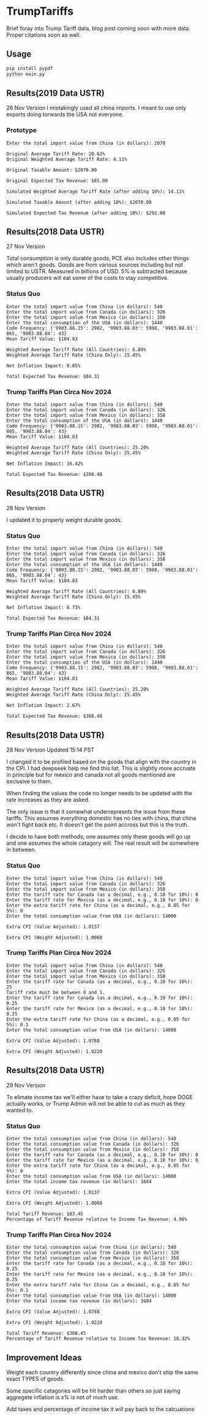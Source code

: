 # TrumpTariffs

Brief foray into Trump Tariff data, blog post coming soon with more data. Proper citations soon as well.

## Usage 

```bash
pip install pypdf
python main.py
```

## Results(2019 Data USTR)
26 Nov Version
I mistakingly used all china imports. I meant to use only exports doing torwards the USA not everyone.

### Prototype
```
Enter the total import value from China (in dollars): 2070

Original Average Tariff Rate: 20.62%
Original Weighted Average Tariff Rate: 4.11%

Original Taxable Amount: $2070.00

Original Expected Tax Revenue: $85.00

Simulated Weighted Average Tariff Rate (after adding 10%): 14.11%

Simulated Taxable Amount (after adding 10%): $2070.00

Simulated Expected Tax Revenue (after adding 10%): $292.00
```

## Results(2018 Data USTR)
27 Nov Version

Total consumption is only durable goods, PCE also includes other things which aren't goods. Goods are from various sources including but not limited to USTR. Measured in billions of USD. 5% is subtracted because usually producers will eat some of the costs to stay competitive.

### Status Quo
```
Enter the total import value from China (in dollars): 540
Enter the total import value from Canada (in dollars): 326
Enter the total import value from Mexico (in dollars): 358
Enter the total consumption of the USA (in dollars): 1440
Code Frequency: {'9903.88.15': 2982, '9903.88.03': 5908, '9903.88.01': 865, '9903.88.04': 43}
Mean Tariff Value: $104.83

Weighted Average Tariff Rate (All Countries): 6.89%
Weighted Average Tariff Rate (China Only): 15.45%

Net Inflation Impact: 0.85%

Total Expected Tax Revenue: $84.31
```

### Trump Tariffs Plan Circa Nov 2024 
```
Enter the total import value from China (in dollars): 540
Enter the total import value from Canada (in dollars): 326
Enter the total import value from Mexico (in dollars): 358
Enter the total consumption of the USA (in dollars): 1440
Code Frequency: {'9903.88.15': 2982, '9903.88.03': 5908, '9903.88.01': 865, '9903.88.04': 43}
Mean Tariff Value: $104.83

Weighted Average Tariff Rate (All Countries): 25.20%
Weighted Average Tariff Rate (China Only): 25.45%

Net Inflation Impact: 16.42%

Total Expected Tax Revenue: $308.48
```

## Results(2018 Data USTR)

28 Nov Version

I updated it to properly weight durable goods.

### Status Quo
```
Enter the total import value from China (in dollars): 540
Enter the total import value from Canada (in dollars): 326
Enter the total import value from Mexico (in dollars): 358
Enter the total consumption of the USA (in dollars): 1440
Code Frequency: {'9903.88.15': 2982, '9903.88.03': 5908, '9903.88.01': 865, '9903.88.04': 43}
Mean Tariff Value: $104.83

Weighted Average Tariff Rate (All Countries): 6.89%
Weighted Average Tariff Rate (China Only): 15.45%

Net Inflation Impact: 0.73%

Total Expected Tax Revenue: $84.31
```

### Trump Tariffs Plan Circa Nov 2024 
```
Enter the total import value from China (in dollars): 540
Enter the total import value from Canada (in dollars): 326
Enter the total import value from Mexico (in dollars): 358
Enter the total consumption of the USA (in dollars): 1440
Code Frequency: {'9903.88.15': 2982, '9903.88.03': 5908, '9903.88.01': 865, '9903.88.04': 43}
Mean Tariff Value: $104.83

Weighted Average Tariff Rate (All Countries): 25.20%
Weighted Average Tariff Rate (China Only): 25.45%

Net Inflation Impact: 2.67%

Total Expected Tax Revenue: $308.48
```

## Results(2018 Data USTR)
28 Nov Version Updated 15:14 PST

I changed it to be profiled based on the goods that align with the country in the CPI. I had deepseek help me find this list. This is slightly more accruate in principle but for mexico and canada not all goods mentioned are exclusive to them. 

When finding the values the code no longer needs to be updated with the rate increases as they are asked.

The only issue is that it somewhat underrepresnts the issue from these tariffs. This assumes everything domestic has no ties with china, that china won't fight back etc. It doesn't get the point accross but this is the truth. 

I decide to have both methods, one assumes only these goods will go up and one assumes the whole catagory will. The real result will be somewhere in between.

### Status Quo
```
Enter the total import value from China (in dollars): 540
Enter the total import value from Canada (in dollars): 326
Enter the total import value from Mexico (in dollars): 358
Enter the tariff rate for Canada (as a decimal, e.g., 0.10 for 10%): 0
Enter the tariff rate for Mexico (as a decimal, e.g., 0.10 for 10%): 0
Enter the extra tariff rate for China (as a decimal, e.g., 0.05 for 5%): 0
Enter the total consumption value from USA (in dollars): 14000

Extra CPI (Value Adjusted): 1.0137

Extra CPI (Weight Adjusted): 1.0060
```

### Trump Tariffs Plan Circa Nov 2024 
```
Enter the total import value from China (in dollars): 540
Enter the total import value from Canada (in dollars): 325
Enter the total import value from Mexico (in dollars): 358
Enter the tariff rate for Canada (as a decimal, e.g., 0.10 for 10%): 25
Tariff rate must be between 0 and 1.
Enter the tariff rate for Canada (as a decimal, e.g., 0.10 for 10%): 0.25
Enter the tariff rate for Mexico (as a decimal, e.g., 0.10 for 10%): 0.25
Enter the extra tariff rate for China (as a decimal, e.g., 0.05 for 5%): 0.1
Enter the total consumption value from USA (in dollars): 14000

Extra CPI (Value Adjusted): 1.0788

Extra CPI (Weight Adjusted): 1.0220
```

## Results(2018 Data USTR)
29 Nov Version

To elimate income tax we'll either have to take a crazy deficit, hope DOGE actually works, or Trump Admin will not be able to cut as much as they wanted to.

### Status Quo
```
Enter the total consumption value from China (in dollars): 540
Enter the total consumption value from Canada (in dollars): 326
Enter the total consumption value from Mexico (in dollars): 358
Enter the tariff rate for Canada (as a decimal, e.g., 0.10 for 10%): 0
Enter the tariff rate for Mexico (as a decimal, e.g., 0.10 for 10%): 0
Enter the extra tariff rate for China (as a decimal, e.g., 0.05 for 5%): 0
Enter the total consumption value from USA (in dollars): 14000
Enter the total income tax revenue (in dollars): 1684

Extra CPI (Value Adjusted): 1.0137

Extra CPI (Weight Adjusted): 1.0060

Total Tariff Revenue: $83.45
Percentage of Tariff Revenue relative to Income Tax Revenue: 4.96%
```

### Trump Tariffs Plan Circa Nov 2024 
```
Enter the total consumption value from China (in dollars): 540
Enter the total consumption value from Canada (in dollars): 326
Enter the total consumption value from Mexico (in dollars): 358
Enter the tariff rate for Canada (as a decimal, e.g., 0.10 for 10%): 0.25
Enter the tariff rate for Mexico (as a decimal, e.g., 0.10 for 10%): 0.25
Enter the extra tariff rate for China (as a decimal, e.g., 0.05 for 5%): 0.1
Enter the total consumption value from USA (in dollars): 14000
Enter the total income tax revenue (in dollars): 1684

Extra CPI (Value Adjusted): 1.0788

Extra CPI (Weight Adjusted): 1.0220

Total Tariff Revenue: $308.45
Percentage of Tariff Revenue relative to Income Tax Revenue: 18.32%
```

## Improvement Ideas
Weight each country differently since china and mexico don't ship the same exact TYPES of goods.

Some specific catagories will be hit harder than others so just saying aggregete inflation is x% is not of much use.

Add taxes and percentage of income tax it will pay back to the calcuations
